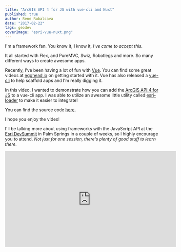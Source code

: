 ```yaml
---
title: "ArcGIS API 4 for JS with vue-cli and Nuxt"
published: true
author: Rene Rubalcava
date: "2017-02-22"
tags: geodev
coverImage: "esri-vue-nuxt.png"
---
```


I'm a framework fan. You know it, I know it, _I've come to accept this_.

It all started with Flex, and PureMVC, Swiz, Robotlegs and more. So many different ways to create awesome apps.

Recently, I've been having a lot of fun with [Vue](https://vuejs.org/). You can find some great videos at [egghead.io](https://egghead.io/courses/develop-web-apps-with-vue-js) on getting started with it. Vue has also released a [vue-cli](https://github.com/vuejs/vue-cli) to help scaffold apps and I'm really digging it.

In this video, I wanted to demonstrate how you can add the [ArcGIS API 4 for JS](https://developers.arcgis.com/javascript/) to a vue-cli app. I was able to utilize an awesome little utility called [esri-loader](https://github.com/tomwayson/esri-loader) to make it easier to integrate!

You can find the source code [here](https://github.com/odoe/vue-jsapi4).

I hope you enjoy the video!

I'll be talking more about using frameworks with the JavaScript API at the [Esri DevSummit](http://www.esri.com/events/devsummit) in Palm Springs in a couple of weeks, so I highly encourage you to attend. _Not just for one session, there's plenty of good stuff to learn there._

<iframe width="560" height="315" src="https://www.youtube.com/embed/hqJzzgM8seo" frameborder="0" allowfullscreen></iframe>
